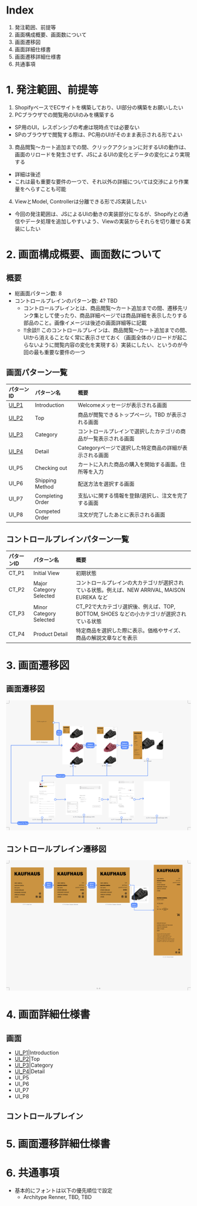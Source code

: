 # Index

1. 発注範囲、前提等
2. 画面構成概要、画面数について
3. 画面遷移図
4. 画面詳細仕様書
5. 画面遷移詳細仕様書
6. 共通事項

# 1. 発注範囲、前提等

1. ShopifyベースでECサイトを構築しており、UI部分の構築をお願いしたい
2. PCブラウザでの閲覧用のUIのみを構築する
  * SP用のUI，レスポンシブの考慮は現時点では必要ない
  * SPのブラウザで閲覧する際は、PC用のUIがそのまま表示される形でよい
3. 商品閲覧〜カート追加までの間、クリックアクションに対するUIの動作は、画面のリロードを発生させず、JSによるUIの変化とデータの変化により実現する
  * 詳細は後述
  * これは最も重要な要件の一つで、それ以外の詳細については交渉により作業量をへらすことも可能
4. ViewとModel, Controllerは分離できる形でJS実装したい
  * 今回の発注範囲は、JSによるUIの動きの実装部分になるが、Shopifyとの通信やデータ処理を追加しやすいよう、Viewの実装からそれらを切り離せる実装にしたい


# 2. 画面構成概要、画面数について

## 概要

* 総画面パターン数: 8
* コントロールプレインのパターン数: 4? TBD
  * コントロールプレインとは、商品閲覧〜カート追加までの間、遷移先リンク集として使ったり、商品詳細ページでは商品詳細を表示したりする部品のこと。画像イメージは後述の画面詳細等に記載
  * !!余談!! このコントロールプレインは、商品閲覧〜カート追加までの間、UIから消えることなく常に表示させておく（画面全体のリロードが起こらないように閲覧内容の変化を実現する）実装にしたい、というのが今回の最も重要な要件の一つ

## 画面パターン一覧

|パターンID|パターン名|概要|
|:--|:--|:--|
|[UI_P1](UIDetail/UI_P1_Introduction/detail.md)|Introduction|Welcomeメッセージが表示される画面|
|[UI_P2](UIDetail/UI_P2_Top/detail.md)|Top|商品が閲覧できるトップページ。TBD が表示される画面|
|[UI_P3](UIDetail/UI_P3_Category/detail.md)|Category|コントロールプレインで選択したカテゴリの商品が一覧表示される画面|
|[UI_P4](UIDetail/UI_P4_Detail/detail.md)|Detail|Categoryページで選択した特定商品の詳細が表示される画面|
|UI_P5|Checking out|カートに入れた商品の購入を開始する画面。住所等を入力|
|UI_P6|Shipping Method|配送方法を選択する画面|
|UI_P7|Completing Order|支払いに関する情報を登録/選択し、注文を完了する画面|
|UI_P8|Competed Order|注文が完了したあとに表示される画面|

## コントロールプレインパターン一覧

|パターンID|パターン名|概要|
|:--|:--|:--|
|CT_P1|Initial View|初期状態|
|CT_P2|Major Category Selected|コントロールプレインの大カテゴリが選択されている状態。例えば、NEW ARRIVAL, MAISON EUREKA など|
|CT_P3|Minor Category Selected|CT_P2で大カテゴリ選択後、例えば、TOP, BOTTOM, SHOES などの小カテゴリが選択されている状態|
|CT_P4|Product Detail|特定商品を選択した際に表示。価格やサイズ、商品の解説文章などを表示|

# 3. 画面遷移図

## 画面遷移図

![画面遷移図](overflow/ViewFlowOverview.png "画面遷移図")

## コントロールプレイン遷移図

![コントロールプレイン遷移図](overflow/ControlPlane.png "コントロールプレイン遷移図")

# 4. 画面詳細仕様書

## 画面

* [UI_P1](UIDetail/UI_P1_Introduction/detail.md)|Introduction
* [UI_P2](UIDetail/UI_P2_Top/detail.md)|Top
* [UI_P3](UIDetail/UI_P3_Category/detail.md)|Category
* [UI_P4](UIDetail/UI_P4_Detail/detail.md)|Detail
* UI_P5
* UI_P6
* UI_P7
* UI_P8

## コントロールプレイン


# 5. 画面遷移詳細仕様書




# 6. 共通事項

* 基本的にフォントは以下の優先順位で設定
  * Architype Renner, TBD, TBD
